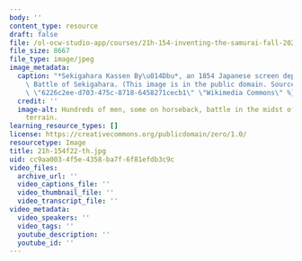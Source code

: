 ```yaml
---
body: ''
content_type: resource
draft: false
file: /ol-ocw-studio-app/courses/21h-154-inventing-the-samurai-fall-2022/21h-154f22-th.jpg
file_size: 8667
file_type: image/jpeg
image_metadata:
  caption: "*Sekigahara Kassen By\u014Dbu*, an 1854 Japanese screen depicting the\
    \ Battle of Sekigahara. (This image is in the public domain. Source: {{% resource_link\
    \ \"6226c2ee-d703-475c-8718-6458271cecb1\" \"Wikimedia Commons\" %}}.)"
  credit: ''
  image-alt: Hundreds of men, some on horseback, battle in the midst of a green hill
    terrain.
learning_resource_types: []
license: https://creativecommons.org/publicdomain/zero/1.0/
resourcetype: Image
title: 21h-154f22-th.jpg
uid: cc9aa003-4f5e-4358-ba7f-6f81efdb3c9c
video_files:
  archive_url: ''
  video_captions_file: ''
  video_thumbnail_file: ''
  video_transcript_file: ''
video_metadata:
  video_speakers: ''
  video_tags: ''
  youtube_description: ''
  youtube_id: ''
---
```

